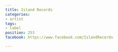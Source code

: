 ```yaml
---
title: Island Records
categories:
- artist
tags:
- label
position: 253
facebook: https://www.facebook.com/IslandRecords

---
```


